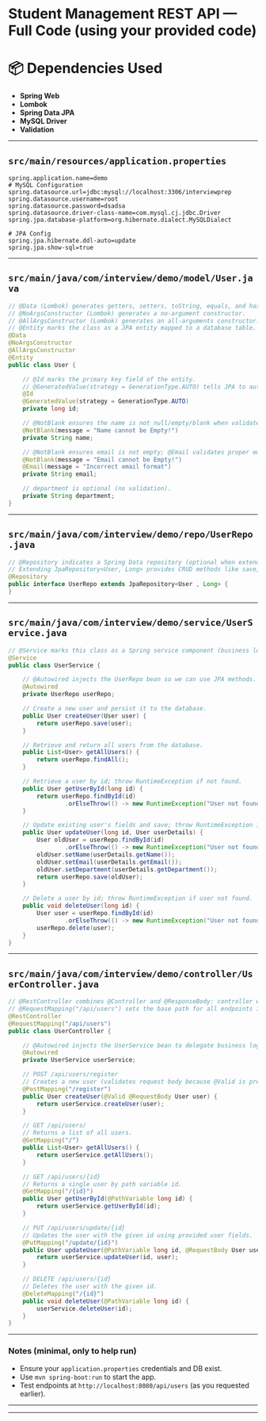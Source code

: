 # Student Management REST API — Full Code (using your provided code)

# 📦 Dependencies Used

- **Spring Web**  
- **Lombok**  
- **Spring Data JPA**  
- **MySQL Driver**  
- **Validation**


---

## `src/main/resources/application.properties`

```properties
spring.application.name=demo
# MySQL Configuration
spring.datasource.url=jdbc:mysql://localhost:3306/interviewprep
spring.datasource.username=root
spring.datasource.password=dsadsa
spring.datasource.driver-class-name=com.mysql.cj.jdbc.Driver
spring.jpa.database-platform=org.hibernate.dialect.MySQLDialect

# JPA Config
spring.jpa.hibernate.ddl-auto=update
spring.jpa.show-sql=true
```

---

## `src/main/java/com/interview/demo/model/User.java`

```java
// @Data (Lombok) generates getters, setters, toString, equals, and hashCode methods.
// @NoArgsConstructor (Lombok) generates a no-argument constructor.
// @AllArgsConstructor (Lombok) generates an all-arguments constructor.
// @Entity marks the class as a JPA entity mapped to a database table.
@Data
@NoArgsConstructor
@AllArgsConstructor
@Entity
public class User {

    // @Id marks the primary key field of the entity.
    // @GeneratedValue(strategy = GenerationType.AUTO) tells JPA to auto-generate the id value.
    @Id
    @GeneratedValue(strategy = GenerationType.AUTO)
    private long id;

    // @NotBlank ensures the name is not null/empty/blank when validated (Jakarta Validation).
    @NotBlank(message = "Name cannot be Empty!")
    private String name;

    // @NotBlank ensures email is not empty; @Email validates proper email format.
    @NotBlank(message = "Email cannot be Empty!")
    @Email(message = "Incorrect email format")
    private String email;

    // department is optional (no validation).
    private String department;
}
```

---

## `src/main/java/com/interview/demo/repo/UserRepo.java`

```java
// @Repository indicates a Spring Data repository (optional when extending JpaRepository).
// Extending JpaRepository<User, Long> provides CRUD methods like save, findById, findAll, delete.
@Repository
public interface UserRepo extends JpaRepository<User , Long> {
}
```

---

## `src/main/java/com/interview/demo/service/UserService.java`

```java
// @Service marks this class as a Spring service component (business logic layer).
@Service
public class UserService {

    // @Autowired injects the UserRepo bean so we can use JPA methods.
    @Autowired
    private UserRepo userRepo;

    // Create a new user and persist it to the database.
    public User createUser(User user) {
        return userRepo.save(user);
    }

    // Retrieve and return all users from the database.
    public List<User> getAllUsers() {
        return userRepo.findAll();
    }

    // Retrieve a user by id; throw RuntimeException if not found.
    public User getUserById(long id) {
        return userRepo.findById(id)
                .orElseThrow(() -> new RuntimeException("User not found"));
    }

    // Update existing user's fields and save; throw RuntimeException if user not found.
    public User updateUser(long id, User userDetails) {
        User oldUser = userRepo.findById(id)
                .orElseThrow(() -> new RuntimeException("User not found"));
        oldUser.setName(userDetails.getName());
        oldUser.setEmail(userDetails.getEmail());
        oldUser.setDepartment(userDetails.getDepartment());
        return userRepo.save(oldUser);
    }

    // Delete a user by id; throw RuntimeException if user not found.
    public void deleteUser(long id) {
        User user = userRepo.findById(id)
                .orElseThrow(() -> new RuntimeException("User not found"));
        userRepo.delete(user);
    }
}
```

---

## `src/main/java/com/interview/demo/controller/UserController.java`

```java
// @RestController combines @Controller and @ResponseBody: controller whose methods return JSON by default.
// @RequestMapping("/api/users") sets the base path for all endpoints in this controller.
@RestController
@RequestMapping("/api/users")
public class UserController {

    // @Autowired injects the UserService bean to delegate business logic.
    @Autowired
    private UserService userService;

    // POST /api/users/register
    // Creates a new user (validates request body because @Valid is present).
    @PostMapping("/register")
    public User createUser(@Valid @RequestBody User user) {
        return userService.createUser(user);
    }

    // GET /api/users/
    // Returns a list of all users.
    @GetMapping("/")
    public List<User> getAllUsers() {
        return userService.getAllUsers();
    }

    // GET /api/users/{id}
    // Returns a single user by path variable id.
    @GetMapping("/{id}")
    public User getUserById(@PathVariable long id) {
        return userService.getUserById(id);
    }

    // PUT /api/users/update/{id}
    // Updates the user with the given id using provided user fields.
    @PutMapping("/update/{id}")
    public User updateUser(@PathVariable long id, @RequestBody User user) {
        return userService.updateUser(id, user);
    }

    // DELETE /api/users/{id}
    // Deletes the user with the given id.
    @DeleteMapping("/{id}")
    public void deleteUser(@PathVariable long id) {
        userService.deleteUser(id);
    }
}
```

---

### Notes (minimal, only to help run)
- Ensure your `application.properties` credentials and DB exist.
- Use `mvn spring-boot:run` to start the app.
- Test endpoints at `http://localhost:8080/api/users` (as you requested earlier).

---
---
